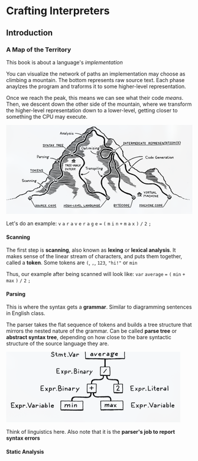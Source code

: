 # Crafting Interpreters
## Introduction
### A Map of the Territory
This book is about a language's *implementation*

You can visualize the network of paths an implementation may choose as climbing a mountain. The bottom represents raw source text. Each phase anaylzes the program and traforms it to some higher-level representation. 

Once we reach the peak, this means we can see what their code *means*. Then, we descent down the other side of the mountain, where we transform the higher-level representation down to a lower-level, getting closer to something the CPU may execute. 

![Mountain illustration for programming languages](assets/mountain_languages.jpg)

Let's do an example: `v` `a` `r` `a` `v` `e` `r` `a` `g` `e` `=` `(` `m` `i` `n` `+` `m` `a` `x` `)` `/` `2` `;`
#### Scanning
The first step is **scanning**, also known as **lexing** or **lexical analysis**. It makes sense of the linear stream of characters, and puts them together, called a **token**. Some tokens are `(`, `,`, `123`, `"hi!"` or `min`

Thus, our example after being scanned will look like: `var` `average` `=` `(` `min` `+` `max` `)` `/` `2` `;`

#### Parsing
This is where the syntax gets a **grammar**. Similar to diagramming sentences in English class.

The parser takes the flat sequence of tokens and builds a tree structure that mirrors the nested nature of the grammar. Can be called **parse tree** or **abstract syntax tree**, depending on how close to the  bare syntactic structure of the source language they are. 

![Parser Tree](assets/parser_tree.jpg)

Think of linguistics here. Also note that it is the **parser's job to report syntax errors**

#### Static Analysis
